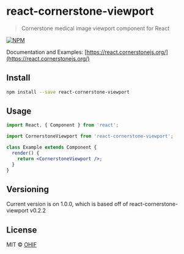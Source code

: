 # react-cornerstone-viewport

> Cornerstone medical image viewport component for React

[![NPM](https://img.shields.io/npm/v/react-cornerstone-viewport.svg)](https://www.npmjs.com/package/react-cornerstone-viewport)

Documentation and Examples:
[https://react.cornerstonejs.org/](https://react.cornerstonejs.org/)

## Install

```bash
npm install --save react-cornerstone-viewport
```

## Usage

```jsx
import React, { Component } from 'react';

import CornerstoneViewport from 'react-cornerstone-viewport';

class Example extends Component {
  render() {
    return <CornerstoneViewport />;
  }
}
```

## Versioning

Current version is on 1.0.0, which is based off of react-cornerstone-viewport
v0.2.2

## License

MIT © [OHIF](https://github.com/OHIF)
